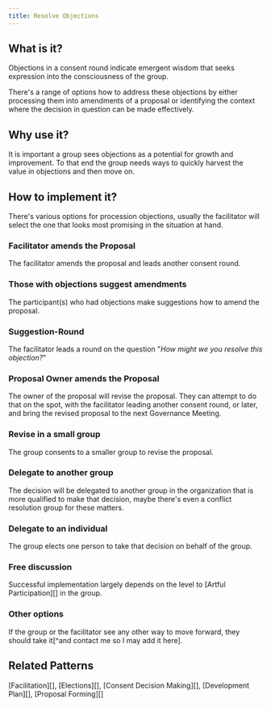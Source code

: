```yaml
---
title: Resolve Objections
---
```



## What is it? ##

Objections in a consent round indicate emergent wisdom that seeks expression into the consciousness of the group. 

There's a range of options how to address these objections by either processing them into amendments of a proposal or identifying the context where the decision in question can be made effectively.


##  Why use it? ##

It is important a group sees objections as a potential for growth and improvement. To that end the group needs ways to quickly harvest the value in objections and then move on. 


## How to implement it? ##

There's various options for procession objections, usually the facilitator will select the one that looks most promising in the situation at hand.

### Facilitator amends the Proposal ###

The facilitator amends the proposal and leads another consent round.

### Those with objections suggest amendments ###

The participant(s) who had objections make suggestions how to amend the proposal.

### Suggestion-Round ###

The facilitator leads a round on the question "_How might we you resolve this objection?_"

### Proposal Owner amends the Proposal ###

The owner of the proposal will revise the proposal. They can attempt to do that on the spot, with the facilitator leading another consent round, or later, and bring the revised proposal to the next Governance Meeting. 

###  Revise in a small group ###

The group consents to a smaller group to revise the proposal.

### Delegate to another group ###

The decision will be delegated to another group in the organization that is more qualified to make that decision, maybe there's even a conflict resolution group for these matters.

### Delegate to an individual ###

The group elects one person to take that decision on behalf of the group.

### Free discussion ###

Successful implementation largely depends on the level to [Artful Participation][] in the group.


### Other options ###

If the group or the facilitator see any other way to move forward, they should take it[^and contact me so I may add it here].


## Related Patterns ##

[Facilitation][], [Elections][], [Consent Decision Making][], [Development Plan][], [Proposal Forming][]



